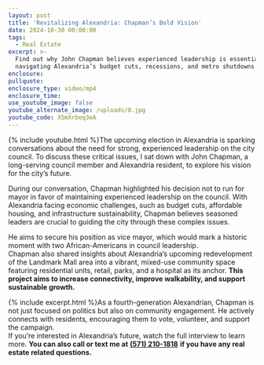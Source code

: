 ```yaml
---
layout: post
title: 'Revitalizing Alexandria: Chapman’s Bold Vision'
date: 2024-10-30 00:00:00
tags:
  - Real Estate
excerpt: >-
  Find out why John Chapman believes experienced leadership is essential to
  navigating Alexandria’s budget cuts, recessions, and metro shutdowns.
enclosure:
pullquote:
enclosure_type: video/mp4
enclosure_time:
use_youtube_image: false
youtube_alternate_image: /uploads/8.jpg
youtube_code: X5mXrbeq3eA
---
```

{% include youtube.html %}The upcoming election in Alexandria is sparking conversations about the need for strong, experienced leadership on the city council. To discuss these critical issues, I sat down with John Chapman, a long-serving council member and Alexandria resident, to explore his vision for the city’s future.

During our conversation, Chapman highlighted his decision not to run for mayor in favor of maintaining experienced leadership on the council. With Alexandria facing economic challenges, such as budget cuts, affordable housing, and infrastructure sustainability, Chapman believes seasoned leaders are crucial to guiding the city through these complex issues.

He aims to secure his position as vice mayor, which would mark a historic moment with two African-Americans in council leadership.<br>Chapman also shared insights about Alexandria’s upcoming redevelopment of the Landmark Mall area into a vibrant, mixed-use community space featuring residential units, retail, parks, and a hospital as its anchor. **This project aims to increase connectivity, improve walkability, and support sustainable growth.**

{% include excerpt.html %}As a fourth-generation Alexandrian, Chapman is not just focused on politics but also on community engagement. He actively connects with residents, encouraging them to vote, volunteer, and support the campaign.<br>If you’re interested in Alexandria’s future, watch the full interview to learn more. **You can also call or text me at** [**(571) 210-1818**](tel:%205712101818) **if you have any real estate related questions.**
